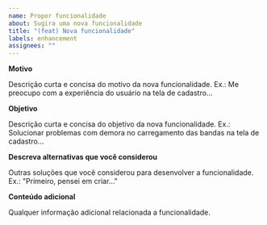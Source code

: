 ```yaml
---
name: Propor funcionalidade
about: Sugira uma nova funcionalidade
title: "(feat) Nova funcionalidade"
labels: enhancement
assignees: ""
---
```


**Motivo**

Descrição curta e concisa do motivo da nova funcionalidade. Ex.: Me preocupo com a experiência do usuário na tela de cadastro...

**Objetivo**

Descrição curta e concisa do objetivo da nova funcionalidade. Ex.: Solucionar problemas com demora no carregamento das bandas na tela de cadastro...

**Descreva alternativas que você considerou**

Outras soluções que você considerou para desenvolver a funcionalidade. Ex.: "Primeiro, pensei em criar..."

**Conteúdo adicional**

Qualquer informação adicional relacionada a funcionalidade.
